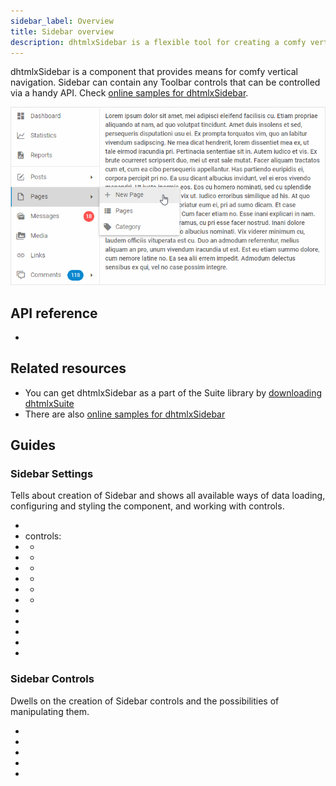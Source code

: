 ```yaml
---
sidebar_label: Overview
title: Sidebar overview
description: dhtmlxSidebar is a flexible tool for creating a comfy vertical navigation menu. Advanced API allows easily configuring and combining its various controls.
---          
```


dhtmlxSidebar is a component that provides means for comfy vertical navigation. Sidebar can contain any Toolbar controls that can be controlled via a handy API.
Check [online samples for dhtmlxSidebar](https://docs.dhtmlx.com/suite/samples/sidebar/).  

![](../assets/sidebar/sidebar_front.png)

## API reference

- [](sidebar/api/api_overview.md)

## Related resources

- You can get dhtmlxSidebar as a part of the Suite library by [downloading dhtmlxSuite](https://dhtmlx.com/docs/products/dhtmlxSuite/download.shtml)          
- There are also [online samples for dhtmlxSidebar](https://docs.dhtmlx.com/suite/samples/sidebar/)  

## Guides

### Sidebar Settings

Tells about creation of Sidebar and shows all available ways of data loading, configuring and styling the component, and working with controls.

- [](init.md)
- controls:
- - [](customhtmlbutton.md)
- - [](menuitem.md)
- - [](navitem.md)
- - [](separator.md)
- - [](spacer.md)
- - [](title.md)
- [](data_loading.md)
- [](sidebar_config.md)                   
- [](work_with_sidebar.md)
- [](customization.md)
- [](events.md)

### Sidebar Controls

Dwells on the creation of Sidebar controls and the possibilities of manipulating them.
              	
- [](customhtmlbutton.md)                                                           
- [](navitem.md)
- [](separator.md) 
- [](spacer.md) 
- [](title.md)                  
           